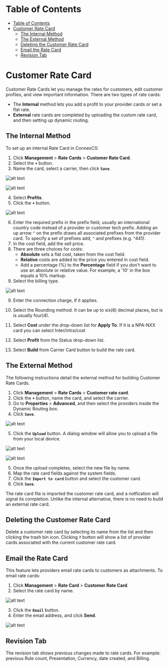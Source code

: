 # Table of Contents

- [Table of Contents](#table-of-contents)
- [Customer Rate Card](#customer-rate-card)
  - [The Internal Method](#the-internal-method)
  - [The External Method](#the-external-method)
  - [Deleting the Customer Rate Card](#deleting-the-customer-rate-card)
  - [Email the Rate Card](#email-the-rate-card)
  - [Revision Tab](#revision-tab)



# Customer Rate Card

Customer Rate Cards let you manage the rates for customers, edit customer profiles, and view important information. There are two types of rate cards: 
* The **Internal** method lets you add a profit to your provider cards or set a flat rate.
* **External** rate cards are completed by uploading the custom rate card, and then setting up dynamic routing.

## The Internal Method 

To set up an internal Rate Card in ConnexCS:

1. Click **Management** > **Rate Cards** > **Customer Rate Card**.
2.  Select the **`+`** button. 
3. Name the card, select a carrier, then click **`Save`**.
 
  ![alt text][customer-card-1]

  ![alt text][customer-card-2]

4. Select **Profits**.
5. Click the **`+`** button. 

  ![alt text][customer-card-3]

6. Enter the required prefix in the prefix field, usually an international country code instead of a provider or customer tech  prefix. Adding an up arrow `^` on the prefix draws all associated prefixes from the provider card. To specify a set of prefixes add, `^` and prefixes (e.g. ^441).
7. In the cost field, add the sell price.
8. There are three choices for costs:
   * **Absolute** sets a flat cost, taken from the cost field. 
   * **Relative** costs are added to the price you entered in cost field. 
   * Add a percentage (%) to the **Percentage** field if you don't want to use an absolute or relative value.  For example, a '10' in the box equals a 10% markup.
9. Select the billing type.

 ![alt text][customer-card-4]

9. Enter the connection charge, if it applies.

10. Select the Rounding method.  It can be up to six(6) decimal places, but is is usually four(4).

11. Select **Cost** under the drop-down list for **Apply To**. If it is a NPA-NXX card you can select Inter/intra/cost
    
12.  Select **Profit** from the Status drop-down list.

13. Select **Build** from Carrier Card button to build the rate card.

## The External Method 

The following instructions detail the external method for building Customer Rate Cards. 

1. Click **Management** > **Rate Cards** > **Customer rate card**. 
2. Click the **`+`** button, name the card, and select the carrier.
3. Go to **Properties** > **Advanced**, and then select the providers inside the Dynamic Routing box. 
4. Click **`Save`**.

 ![alt text][customer-card-7]
 
5. Click the **`Upload`** button.  A dialog window will allow you to upload a file from your local device.

  ![alt text][customer-card-8]

  ![alt text][customer-card-9]

5. Once the upload completes, select the new file by name.
6. Map the rate card fields against the system fields. 
7. Click the **`Import to card`** button and select the customer card.
8. Click **`Save`**.

The rate card file is imported the customer rate card, and a notfication will signal its completion.  Unlike the internal alternative, there is no need to build an external rate card.

## Deleting the Customer Rate Card

Delete a customer rate card by selecting its name from the list and then clicking the trash bin icon. Clicking **`?`** button will show a list of provider cards associated with the current customer rate card. 

## Email the Rate Card

This feature lets providers email rate cards to customers as attachments. To email rate cards:

1. Click **Management** > **Rate Card** > **Customer Rate Card**.
2. Select the rate card by name.

  ![alt text][customer-card-10]

3. Click the **`Email`** button.
4. Enter the email address, and click **Send**.

  ![alt text][customer-card-11]

## Revision Tab 

The revision tab shows previous changes made to rate cards. For example: previous Rule count, Presentation, Currency, date created, and Billing.



[customer-card-1]: https://raw.githubusercontent.com/digipigeon/connexcs-user-docs/master/new-images/121.png "Customer-card-1"
[customer-card-2]: https://raw.githubusercontent.com/digipigeon/connexcs-user-docs/master/new-images/122.png "Customer-card-2"
[customer-card-3]: https://raw.githubusercontent.com/digipigeon/connexcs-user-docs/master/new-images/123.png "Customer-card-3"
[customer-card-4]: https://raw.githubusercontent.com/digipigeon/connexcs-user-docs/master/new-images/124.png "Customer-card-4"
[customer-card-5]: https://raw.githubusercontent.com/digipigeon/connexcs-user-docs/master/new-images/125.png "Customer-card-5"
[customer-card-6]: https://raw.githubusercontent.com/digipigeon/connexcs-user-docs/master/new-images/126.png "Customer-card-6"
[customer-card-7]: https://raw.githubusercontent.com/digipigeon/connexcs-user-docs/master/new-images/127.png "Customer-card-7"
[customer-card-8]: https://raw.githubusercontent.com/digipigeon/connexcs-user-docs/master/new-images/128.png "Customer-card-8"
[customer-card-9]: https://raw.githubusercontent.com/digipigeon/connexcs-user-docs/master/new-images/129.png "Customer-card-9"
[customer-card-10]: https://raw.githubusercontent.com/digipigeon/connexcs-user-docs/master/new-images/130.png "Customer-card-10"
[customer-card-11]: https://raw.githubusercontent.com/digipigeon/connexcs-user-docs/master/new-images/131.png "Customer-card-11"


[email-ratecard-1]: https://raw.githubusercontent.com/digipigeon/connexcs-user-docs/master/img/email-ratecard-1.png "Email-Ratecard-1"
[email-ratecard-2]: https://raw.githubusercontent.com/digipigeon/connexcs-user-docs/master/img/email-ratecard-2.png "Email-Ratecard-2"
[email-ratecard-3]: https://raw.githubusercontent.com/digipigeon/connexcs-user-docs/master/img/email-ratecard-3.png "Email-Ratecard-3"


[ratecard-dashboard]: https://raw.githubusercontent.com/digipigeon/connexcs-user-docs/master/img/ratecard-dashboard.png "Ratecard-Dashboard"
[customer-ratecard]: https://raw.githubusercontent.com/digipigeon/connexcs-user-docs/master/img/customer-ratecard.png "Customer-Ratecard"
[basic]: https://raw.githubusercontent.com/digipigeon/connexcs-user-docs/master/img/basic.png "basic"
[advance]: https://raw.githubusercontent.com/digipigeon/connexcs-user-docs/master/img/advance.png "advance"
[card-details]: https://raw.githubusercontent.com/digipigeon/connexcs-user-docs/master/img/card-details.png "Card-Details"
[profittab]: https://raw.githubusercontent.com/digipigeon/connexcs-user-docs/master/img/profittab.png "Profit-Tab"
[popup]: https://raw.githubusercontent.com/digipigeon/connexcs-user-docs/master/img/popup.jpg "Popup"
[edittab]: https://raw.githubusercontent.com/digipigeon/connexcs-user-docs/master/img/edittab.png "Edit-Tab"


[customer-ratecard1]: https://raw.githubusercontent.com/digipigeon/connexcs-user-docs/master/new-img/customer-ratecard1.png "customer-ratecard1"
[customer-ratecard2]: https://raw.githubusercontent.com/digipigeon/connexcs-user-docs/master/new-img/customer-ratecard2.png "customer-ratecard2"
[customer-ratecard3]: https://raw.githubusercontent.com/digipigeon/connexcs-user-docs/master/new-img/customer-ratecard3.png "customer-ratecard3"
[customer-ratecard4]: https://raw.githubusercontent.com/digipigeon/connexcs-user-docs/master/new-img/customer-ratecard4.png "customer-ratecard4"
[customer-ratecard5]: https://raw.githubusercontent.com/digipigeon/connexcs-user-docs/master/new-img/customer-ratecard5.png "customer-ratecard5"
[customer-ratecard6]: https://raw.githubusercontent.com/digipigeon/connexcs-user-docs/master/new-img/customer-ratecard6.png "customer-ratecard6"



[customer-ratecard-advance1]: https://raw.githubusercontent.com/digipigeon/connexcs-user-docs/master/new-img/customer-ratecard-advance1.png "customer-ratecard-advance1"
[customer-ratecard-advance2]: https://raw.githubusercontent.com/digipigeon/connexcs-user-docs/master/new-img/customer-ratecard-advance2.png "customer-ratecard-advance2"
[customer-ratecard-advance3]: https://raw.githubusercontent.com/digipigeon/connexcs-user-docs/master/new-img/customer-ratecard-advance3.png "customer-ratecard-advance3"
[customer-ratecard-advance4]: https://raw.githubusercontent.com/digipigeon/connexcs-user-docs/master/new-img/customer-ratecard-advance4.png "customer-ratecard-advance4"
[customer-ratecard-advance5]: https://raw.githubusercontent.com/digipigeon/connexcs-user-docs/master/new-img/customer-ratecard-advance5.png "customer-ratecard-advance5"
[customer-ratecard-advance6]: https://raw.githubusercontent.com/digipigeon/connexcs-user-docs/master/new-img/customer-ratecard-advance6.png "customer-ratecard-advance6"
[customer-ratecard-advance7]: https://raw.githubusercontent.com/digipigeon/connexcs-user-docs/master/new-img/customer-ratecard-advance7.png "customer-ratecard-advance7"
[customer-ratecard-advance8]: https://raw.githubusercontent.com/digipigeon/connexcs-user-docs/master/new-img/customer-ratecard-advance8.png "customer-ratecard-advance8"

[map-giff]: https://raw.githubusercontent.com/digipigeon/connexcs-user-docs/master/new-img/map-giff.gif "map-giff"
